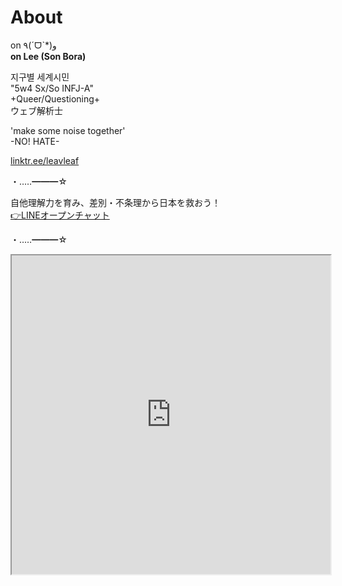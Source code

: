 # About

on ٩(ˊᗜˋ*)و  
**on Lee (Son Bora)**

지구별 세계시민  
"5w4 Sx/So INFJ-A"  
+Queer/Questioning+  
ウェブ解析士  

'make some noise together'  
-NO! HATE-

[linktr.ee/leavleaf](https://linktr.ee/leavleaf)

・‥…━━━☆

自他理解力を育み、差別・不条理から日本を救おう！  
[👉LINEオープンチャット](https://line.me/ti/g2/leS3ARrSeZPvVtQRY3dFDA)

・‥…━━━☆

<iframe src="https://www.openprocessing.org/sketch/891005/embed/" width="510" height="510"></iframe>
